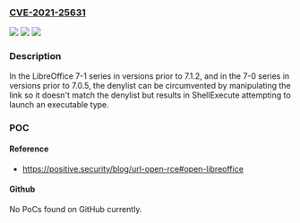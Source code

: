 ### [CVE-2021-25631](https://cve.mitre.org/cgi-bin/cvename.cgi?name=CVE-2021-25631)
![](https://img.shields.io/static/v1?label=Product&message=LibreOffice&color=blue)
![](https://img.shields.io/static/v1?label=Version&message=7.1%3C%207.1.2%20&color=brighgreen)
![](https://img.shields.io/static/v1?label=Vulnerability&message=CWE-184%20Incomplete%20Denylist&color=brighgreen)

### Description

In the LibreOffice 7-1 series in versions prior to 7.1.2, and in the 7-0 series in versions prior to 7.0.5, the denylist can be circumvented by manipulating the link so it doesn't match the denylist but results in ShellExecute attempting to launch an executable type.

### POC

#### Reference
- https://positive.security/blog/url-open-rce#open-libreoffice

#### Github
No PoCs found on GitHub currently.

